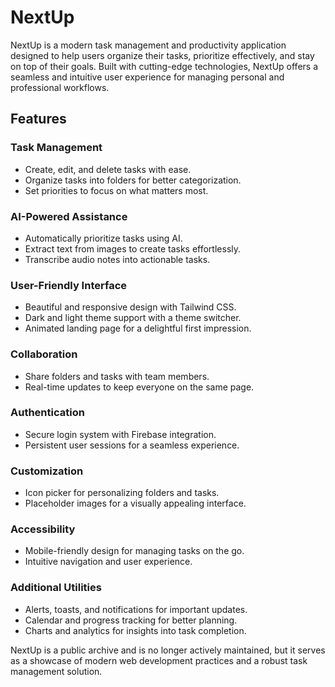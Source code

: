 # NextUp

NextUp is a modern task management and productivity application designed to help users organize their tasks, prioritize effectively, and stay on top of their goals. Built with cutting-edge technologies, NextUp offers a seamless and intuitive user experience for managing personal and professional workflows.

## Features

### Task Management
- Create, edit, and delete tasks with ease.
- Organize tasks into folders for better categorization.
- Set priorities to focus on what matters most.

### AI-Powered Assistance
- Automatically prioritize tasks using AI.
- Extract text from images to create tasks effortlessly.
- Transcribe audio notes into actionable tasks.

### User-Friendly Interface
- Beautiful and responsive design with Tailwind CSS.
- Dark and light theme support with a theme switcher.
- Animated landing page for a delightful first impression.

### Collaboration
- Share folders and tasks with team members.
- Real-time updates to keep everyone on the same page.

### Authentication
- Secure login system with Firebase integration.
- Persistent user sessions for a seamless experience.

### Customization
- Icon picker for personalizing folders and tasks.
- Placeholder images for a visually appealing interface.

### Accessibility
- Mobile-friendly design for managing tasks on the go.
- Intuitive navigation and user experience.

### Additional Utilities
- Alerts, toasts, and notifications for important updates.
- Calendar and progress tracking for better planning.
- Charts and analytics for insights into task completion.

NextUp is a public archive and is no longer actively maintained, but it serves as a showcase of modern web development practices and a robust task management solution.